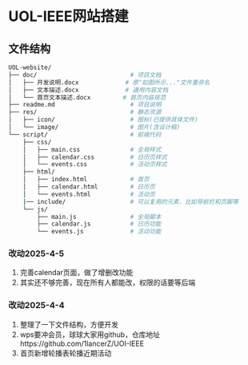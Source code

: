 # UOL-IEEE网站搭建

## 文件结构
```bash
UOL-website/
├── doc/                          # 项目文档
│   ├── 开发说明.docx             # 原"如图所示..."文件重命名
│   ├── 文本描述.docx             # 通用内容文档
│   └── 首页文本描述.docx         # 首页内容规范
├── readme.md                     # 项目说明
├── res/                          # 静态资源
│   ├── icon/                     # 图标(已提供具体文件)
│   └── image/                    # 图片(含设计稿)
└── script/                       # 前端代码
    ├── css/
    │   ├── main.css              # 全局样式
    │   ├── calendar.css          # 日历页样式
    │   └── events.css            # 活动页样式
    ├── html/
    │   ├── index.html            # 首页
    │   ├── calendar.html         # 日历页
    │   └── events.html           # 活动页
    |── include/                  # 可以复用的元素，比如导航栏和页脚等
    └── js/
        ├── main.js               # 全局脚本
        ├── calendar.js           # 日历功能
        └── events.js             # 活动功能
```

### 改动2025-4-5
1. 完善calendar页面，做了增删改功能
2. 其实还不够完善，现在所有人都能改，权限的话要等后端

### 改动2025-4-4
1. 整理了一下文件结构，方便开发
2. wps要冲会员，球球大家用github，仓库地址https://github.com/1lancerZ/UOI-IEEE
3. 首页新增轮播表轮播近期活动
